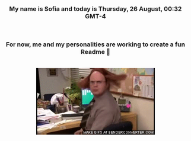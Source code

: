 


<div align="center">
<h3 >My name is Sofia and today is Thursday, 26 August, 00:32 GMT-4</h3><br>
<h3 >For now, me and my personalities are working to create a fun Readme 👋
</h3><br>
<img src='img/dwight.gif' alt='working...'/>
</div>
